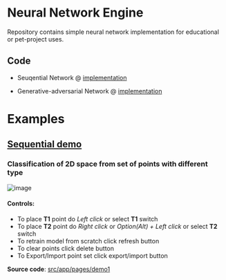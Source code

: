 # Neural Network Engine

Repository contains simple neural network implementation for educational or pet-project uses.

## Code
- Seuqential Network @ [implementation](src/app/neural-network/sequential.ts)

- Generative-adversarial Network @ [implementation](src/app/neural-network/generative-adversarial.ts)

# Examples
## [Sequential demo](https://dra1ex.github.io/neural-network/demo1/)
### Classification of 2D space from set of points with different type
![image](https://user-images.githubusercontent.com/1194059/128631442-0a0350df-d5b1-4ac2-b3d0-030e341f68a3.png)

#### Controls:
- To place **T1** point do _Left click_ or select **T1** switch
- To place **T2** point do _Right click_ or _Option(Alt) + Left click_ or select **T2** switch
- To retrain model from scratch click refresh button
- To clear points click delete button
- To Export/Import point set click export/import button 

**Source code**: [src/app/pages/demo1](https://github.com/DrA1ex/neural-network/tree/main/src/app/pages/demo1)
